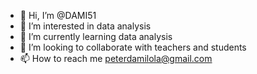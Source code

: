 - 👋 Hi, I’m @DAMI51
- 👀 I’m interested in data analysis 
- 🌱 I’m currently learning data analysis 
- 💞️ I’m looking to collaborate with teachers and students 
- 📫 How to reach me peterdamilola@gmail.com

<!---
DAMI51/DAMI51 is a ✨ special ✨ repository because its `README.md` (this file) appears on your GitHub profile.
You can click the Preview link to take a look at your changes.
--->
